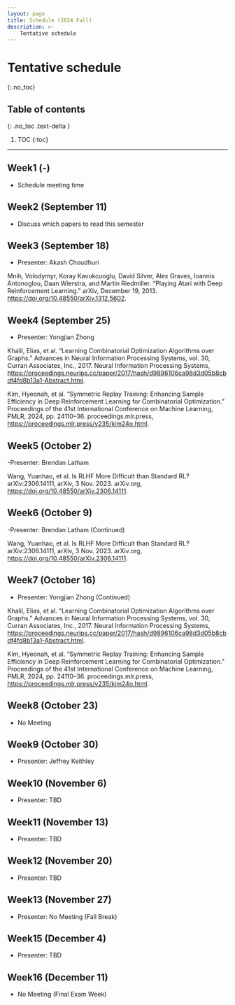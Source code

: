 ```yaml
---
layout: page
title: Schedule (2024 Fall)
description: >-
    Tentative schedule
---
```


# Tentative schedule
{:.no_toc}

## Table of contents
{: .no_toc .text-delta }

1. TOC
{:toc}

---

## Week1 (-)

- Schedule meeting time

## Week2 (September 11)

- Discuss which papers to read this semester

## Week3 (September 18)

- Presenter: Akash Choudhuri

Mnih, Volodymyr, Koray Kavukcuoglu, David Silver, Alex Graves, Ioannis Antonoglou, Daan Wierstra, and Martin Riedmiller. 
“Playing Atari with Deep Reinforcement Learning.” arXiv, December 19, 2013. https://doi.org/10.48550/arXiv.1312.5602.

## Week4 (September 25)

- Presenter: Yongjian Zhong

Khalil, Elias, et al. “Learning Combinatorial Optimization Algorithms over Graphs.” Advances in Neural Information Processing Systems, vol. 30, Curran Associates, Inc., 2017. Neural Information Processing Systems, https://proceedings.neurips.cc/paper/2017/hash/d9896106ca98d3d05b8cbdf4fd8b13a1-Abstract.html.

Kim, Hyeonah, et al. “Symmetric Replay Training: Enhancing Sample Efficiency in Deep Reinforcement Learning for Combinatorial Optimization.” Proceedings of the 41st International Conference on Machine Learning, PMLR, 2024, pp. 24110–36. proceedings.mlr.press, https://proceedings.mlr.press/v235/kim24o.html.

## Week5 (October 2)

-Presenter: Brendan Latham

Wang, Yuanhao, et al. Is RLHF More Difficult than Standard RL? arXiv:2306.14111, arXiv, 3 Nov. 2023. arXiv.org, https://doi.org/10.48550/arXiv.2306.14111.

## Week6 (October 9)

-Presenter: Brendan Latham (Continued)

Wang, Yuanhao, et al. Is RLHF More Difficult than Standard RL? arXiv:2306.14111, arXiv, 3 Nov. 2023. arXiv.org, https://doi.org/10.48550/arXiv.2306.14111.

## Week7 (October 16)

- Presenter: Yongjian Zhong (Continued)

Khalil, Elias, et al. “Learning Combinatorial Optimization Algorithms over Graphs.” Advances in Neural Information Processing Systems, vol. 30, Curran Associates, Inc., 2017. Neural Information Processing Systems, https://proceedings.neurips.cc/paper/2017/hash/d9896106ca98d3d05b8cbdf4fd8b13a1-Abstract.html.

Kim, Hyeonah, et al. “Symmetric Replay Training: Enhancing Sample Efficiency in Deep Reinforcement Learning for Combinatorial Optimization.” Proceedings of the 41st International Conference on Machine Learning, PMLR, 2024, pp. 24110–36. proceedings.mlr.press, https://proceedings.mlr.press/v235/kim24o.html.

## Week8 (October 23)

- No Meeting

## Week9 (October 30)

- Presenter: Jeffrey Keithley

## Week10 (November 6)

- Presenter: TBD

## Week11 (November 13)

- Presenter: TBD

## Week12 (November 20)

- Presenter: TBD

## Week13 (November 27)

- Presenter: No Meeting (Fall Break)

## Week15 (December 4)

- Presenter: TBD

## Week16 (December 11)

- No Meeting (Final Exam Week)